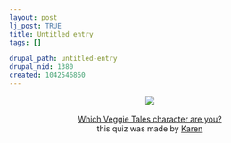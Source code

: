 ```yaml
--- 
layout: post
lj_post: TRUE
title: Untitled entry
tags: []

drupal_path: untitled-entry
drupal_nid: 1380
created: 1042546860
---
```

<center><a href="http://www.karenmarshall.com/veggie.htm" target="new">
<img src="http://www.karenmarshall.com/larry.jpg" border=0></a><br>
<br><a href="http://www.karenmarshall.com/veggie.htm" target="new">Which Veggie Tales character are you?</a>
<br>this quiz was made by <a href="http://www.livejournal.com/users/dramaqueenducky">Karen</a></center>

